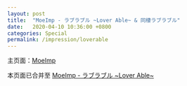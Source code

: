 ```yaml
---
layout: post
title:  "MoeImp - ラブラブル ~Lover Able~ & 同棲ラブラブル"
date:   2020-04-10 10:36:00 +0800
categories: Special
permalink: /impression/loverable
---
```


主页面：[MoeImp](http://yoro.xyz/impression)

本页面已合并至 [MoeImp - ラブラブル ~Lover Able~](http://yoro.xyz/impression/la)